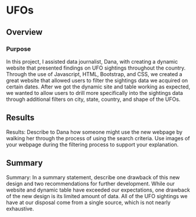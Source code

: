 # UFOs

## Overview
### Purpose
In this project, I assisted data journalist, Dana, with creating a dynamic website that presented findings on UFO sightings throughout the country. Through the use of Javascript, HTML, Bootstrap, and CSS, we created a great website that allowed users to filter the sightings data we acquired on certain dates. After we got the dynamic site and table working as expected, we wanted to allow users to drill more specifically into the sightings data through additional filters on city, state, country, and shape of the UFOs.

## Results
Results: Describe to Dana how someone might use the new webpage by walking her through the process of using the search criteria. Use images of your webpage during the filtering process to support your explanation.


## Summary
Summary: In a summary statement, describe one drawback of this new design and two recommendations for further development.
While our website and dynamic table have exceeded our expectations, one drawback of the new design is its limited amount of data. All of the UFO sightings we have at our disposal come from a single source, which is not nearly exhaustive. 
